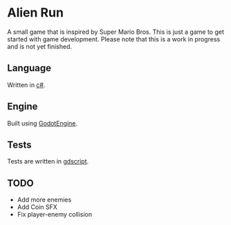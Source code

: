 # Alien Run
A small game that is inspired by Super Mario Bros. This is just a game to get started with game development. Please note that this is a work in progress and is not yet finished.

## Language
Written in [c#](https://docs.microsoft.com/en-us/dotnet/csharp/).

## Engine
Built using [GodotEngine](https://godotengine.org/).

## Tests
Tests are written in [gdscript](https://docs.godotengine.org/en/stable/tutorials/scripting/gdscript/gdscript_basics.html).

## TODO
* Add more enemies
* Add Coin SFX
* Fix player-enemy collision